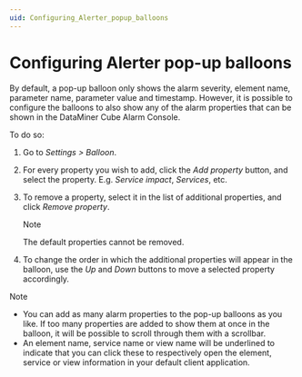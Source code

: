 ```yaml
---
uid: Configuring_Alerter_popup_balloons
---
```


# Configuring Alerter pop-up balloons

By default, a pop-up balloon only shows the alarm severity, element name, parameter name, parameter value and timestamp. However, it is possible to configure the balloons to also show any of the alarm properties that can be shown in the DataMiner Cube Alarm Console.

To do so:

1. Go to *Settings \> Balloon*.

1. For every property you wish to add, click the *Add property* button, and select the property. E.g. *Service impact*, *Services*, etc.

1. To remove a property, select it in the list of additional properties, and click *Remove property*.

    > [!NOTE]
    > The default properties cannot be removed.

1. To change the order in which the additional properties will appear in the balloon, use the *Up* and *Down* buttons to move a selected property accordingly.

> [!NOTE]
>
> - You can add as many alarm properties to the pop-up balloons as you like. If too many properties are added to show them at once in the balloon, it will be possible to scroll through them with a scrollbar.
> - An element name, service name or view name will be underlined to indicate that you can click these to respectively open the element, service or view information in your default client application.
